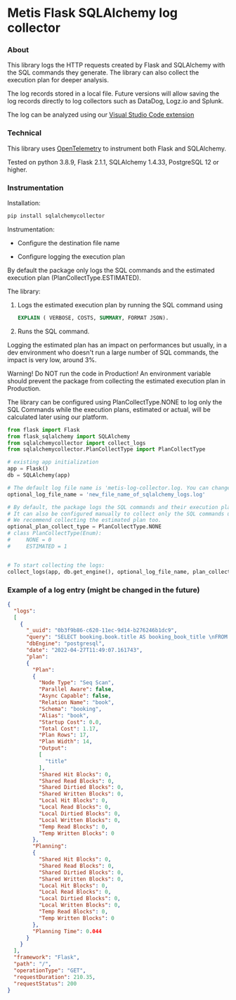 # Metis Flask SQLAlchemy log collector

### About
This library logs the HTTP requests created by Flask and SQLAlchemy with the SQL commands they generate. The library can also collect the execution plan for deeper analysis.

The log records stored in a local file. Future versions will allow saving the log records directly to log collectors such as DataDog, Logz.io and Splunk.

The log can be analyzed using our [Visual Studio Code extension](https://marketplace.visualstudio.com/items?itemName=Metis.dba-ai-vscode)

### Technical

This library uses [OpenTelemetry](https://pypi.org/project/opentelemetry-sdk/) to instrument both Flask and SQLAlchemy.

Tested on python 3.8.9, Flask 2.1.1, SQLAlchemy 1.4.33, PostgreSQL 12 or higher.

### Instrumentation
Installation:
```bash
pip install sqlalchemycollector
```
Instrumentation:

* Configure the destination file name

* Configure logging the execution plan

By default the package only logs the SQL commands and the estimated execution plan (PlanCollectType.ESTIMATED).

The library:

1. Logs the estimated execution plan by running the SQL command using
    ```sql
    EXPLAIN ( VERBOSE, COSTS, SUMMARY, FORMAT JSON).
    ```
2. Runs the SQL command.

Logging the estimated plan has an impact on performances but usually, in a dev environment who doesn't run a large number of SQL commands, the impact is very low, around 3%.

Warning! Do NOT run the code in Production! An environment variable should prevent the package from collecting the estimated execution plan  in Production.

The library can be configured using PlanCollectType.NONE to log only the SQL Commands while the execution plans, estimated or actual, will be calculated later using our platform.


```python
from flask import Flask
from flask_sqlalchemy import SQLAlchemy
from sqlalchemycollector import collect_logs
from sqlalchemycollector.PlanCollectType import PlanCollectType

# existing app initialization
app = Flask()
db = SQLAlchemy(app)

# The default log file name is 'metis-log-collector.log. You can change the default name. 
optional_log_file_name = 'new_file_name_of_sqlalchemy_logs.log'

# By default, the package logs the SQL commands and their execution plan. 
# It can also be configured manually to collect only the SQL commands using PlanCollectType.NONE. 
# We recommend collecting the estimated plan too.
optional_plan_collect_type = PlanCollectType.NONE
# class PlanCollectType(Enum):
#     NONE = 0
#     ESTIMATED = 1


# To start collecting the logs: 
collect_logs(app, db.get_engine(), optional_log_file_name, plan_collection_option=optional_plan_collect_type)
```

### Example of a log entry (might be changed in the future)
```json
{
  "logs":
  [
    {
      "_uuid": "0b3f9b86-c620-11ec-9d14-b276246b1dc9",
      "query": "SELECT booking.book.title AS booking_book_title \nFROM booking.book",
      "dbEngine": "postgresql",
      "date": "2022-04-27T11:49:07.161743",
      "plan":
      {
        "Plan":
        {
          "Node Type": "Seq Scan",
          "Parallel Aware": false,
          "Async Capable": false,
          "Relation Name": "book",
          "Schema": "booking",
          "Alias": "book",
          "Startup Cost": 0.0,
          "Total Cost": 1.17,
          "Plan Rows": 17,
          "Plan Width": 14,
          "Output":
          [
            "title"
          ],
          "Shared Hit Blocks": 0,
          "Shared Read Blocks": 0,
          "Shared Dirtied Blocks": 0,
          "Shared Written Blocks": 0,
          "Local Hit Blocks": 0,
          "Local Read Blocks": 0,
          "Local Dirtied Blocks": 0,
          "Local Written Blocks": 0,
          "Temp Read Blocks": 0,
          "Temp Written Blocks": 0
        },
        "Planning":
        {
          "Shared Hit Blocks": 0,
          "Shared Read Blocks": 0,
          "Shared Dirtied Blocks": 0,
          "Shared Written Blocks": 0,
          "Local Hit Blocks": 0,
          "Local Read Blocks": 0,
          "Local Dirtied Blocks": 0,
          "Local Written Blocks": 0,
          "Temp Read Blocks": 0,
          "Temp Written Blocks": 0
        },
        "Planning Time": 0.044
      }
    }
  ],
  "framework": "Flask",
  "path": "/",
  "operationType": "GET",
  "requestDuration": 210.35,
  "requestStatus": 200
}
```

